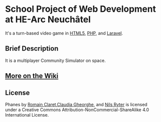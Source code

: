 # School Project of Web Development at HE-Arc Neuchâtel

It's a turn-based video game in [HTML5](http://www.w3.org/TR/html5/), [PHP](http://www.php.net), and [Laravel](http://laravel.com).

## Brief Description

It is a multiplayer Community Simulator on space.

## [More on the Wiki](https://github.com/hearc-bananas-web-dev/Phanes/wiki)

## License

Phanes by [Romain Claret](http://www.romainclaret.com),[Claudia Gheorghe](https://github.com/klaug), and [Nils Ryter](https://github.com/arkeine) is licensed under a Creative Commons Attribution-NonCommercial-ShareAlike 4.0 International License.
